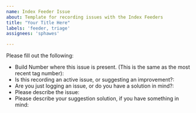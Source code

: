 ```yaml
---
name: Index Feeder Issue
about: Template for recording issues with the Index Feeders
title: "Your Title Here"
labels: 'feeder, triage'
assignees: 'sphawes'

---
```

Please fill out the following:
- Build Number where this issue is present. (This is the same as the most recent tag number):
- Is this recording an active issue, or suggesting an improvement?:
- Are you just logging an issue, or do you have a solution in mind?:
- Please describe the issue:
- Please describe your suggestion solution, if you have something in mind:
